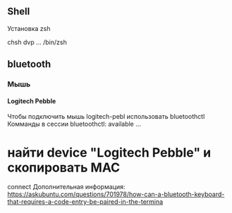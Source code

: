 ## Shell

Установка zsh

chsh dvp
... /bin/zsh

## bluetooth 

### Мышь

####  Logitech Pebble

Чтобы подключить мышь logitech-pebl использовать bluetoothctl
Комманды в сессии bluetoothctl:
  available ...
  # найти device "Logitech Pebble" и скопировать MAC
  connect <mac>
Дополнительная информация:
https://askubuntu.com/questions/701978/how-can-a-bluetooth-keyboard-that-requires-a-code-entry-be-paired-in-the-termina
